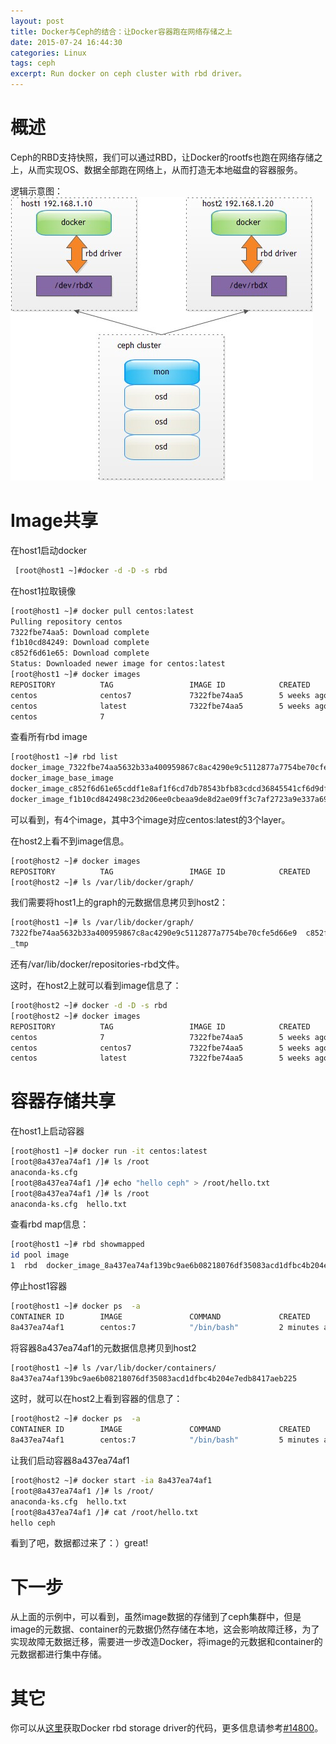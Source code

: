 ```yaml
---
layout: post
title: Docker与Ceph的结合：让Docker容器跑在网络存储之上
date: 2015-07-24 16:44:30
categories: Linux
tags: ceph
excerpt: Run docker on ceph cluster with rbd driver。
---
```


# 概述

Ceph的RBD支持快照，我们可以通过RBD，让Docker的rootfs也跑在网络存储之上，从而实现OS、数据全部跑在网络上，从而打造无本地磁盘的容器服务。

逻辑示意图：
![](/assets/2015-07-24-docker-on-ceph.jpg)

# Image共享

在host1启动docker

```sh
 [root@host1 ~]#docker -d -D -s rbd
```

在host1拉取镜像

```sh
[root@host1 ~]# docker pull centos:latest
Pulling repository centos
7322fbe74aa5: Download complete 
f1b10cd84249: Download complete 
c852f6d61e65: Download complete 
Status: Downloaded newer image for centos:latest
[root@host1 ~]# docker images
REPOSITORY          TAG                 IMAGE ID            CREATED             VIRTUAL SIZE
centos              centos7             7322fbe74aa5        5 weeks ago         178.2 MB
centos              latest              7322fbe74aa5        5 weeks ago         178.2 MB
centos              7    
```

查看所有rbd image

```sh
[root@host1 ~]# rbd list
docker_image_7322fbe74aa5632b33a400959867c8ac4290e9c5112877a7754be70cfe5d66e9
docker_image_base_image
docker_image_c852f6d61e65cddf1e8af1f6cd7db78543bfb83cdcd36845541cf6d9dfef20a0
docker_image_f1b10cd842498c23d206ee0cbeaa9de8d2ae09ff3c7af2723a9e337a6965d639
```

可以看到，有4个image，其中3个image对应centos:latest的3个layer。

在host2上看不到image信息。

```sh
[root@host2 ~]# docker images
REPOSITORY          TAG                 IMAGE ID            CREATED             VIRTUAL SIZE
[root@host2 ~]# ls /var/lib/docker/graph/
```

我们需要将host1上的graph的元数据信息拷贝到host2：

```sh
[root@host1 ~]# ls /var/lib/docker/graph/
7322fbe74aa5632b33a400959867c8ac4290e9c5112877a7754be70cfe5d66e9  c852f6d61e65cddf1e8af1f6cd7db78543bfb83cdcd36845541cf6d9dfef20a0
_tmp
```

还有/var/lib/docker/repositories-rbd文件。

这时，在host2上就可以看到image信息了：

```sh
[root@host2 ~]# docker -d -D -s rbd
[root@host2 ~]# docker images
REPOSITORY          TAG                 IMAGE ID            CREATED             VIRTUAL SIZE
centos              7                   7322fbe74aa5        5 weeks ago         178.2 MB
centos              centos7             7322fbe74aa5        5 weeks ago         178.2 MB
centos              latest              7322fbe74aa5        5 weeks ago         178.2 MB
```

# 容器存储共享

在host1上启动容器

```sh
[root@host1 ~]# docker run -it centos:latest               
[root@8a437ea74af1 /]# ls /root
anaconda-ks.cfg
[root@8a437ea74af1 /]# echo "hello ceph" > /root/hello.txt
[root@8a437ea74af1 /]# ls /root
anaconda-ks.cfg  hello.txt
``` 

查看rbd map信息：

```sh
[root@host1 ~]# rbd showmapped     
id pool image                                                                         snap device    
1  rbd  docker_image_8a437ea74af139bc9ae6b08218076df35083acd1dfbc4b204e7edb8417aeb225 -    /dev/rbd1
```

停止host1容器

```sh
[root@host1 ~]# docker ps  -a
CONTAINER ID        IMAGE               COMMAND             CREATED             STATUS                     PORTS               NAMES
8a437ea74af1        centos:7            "/bin/bash"         2 minutes ago       Exited (0) 9 seconds ago                       insane_turing   
```

将容器8a437ea74af1的元数据信息拷贝到host2

```sh
[root@host1 ~]# ls /var/lib/docker/containers/       
8a437ea74af139bc9ae6b08218076df35083acd1dfbc4b204e7edb8417aeb225
```

这时，就可以在host2上看到容器的信息了：

```sh
[root@host2 ~]# docker ps  -a
CONTAINER ID        IMAGE               COMMAND             CREATED             STATUS                     PORTS               NAMES
8a437ea74af1        centos:7            "/bin/bash"         5 minutes ago       Exited (0) 2 minutes ago                       desperate_poincare   
```

让我们启动容器8a437ea74af1

```sh
[root@host2 ~]# docker start -ia 8a437ea74af1
[root@8a437ea74af1 /]# ls /root/
anaconda-ks.cfg  hello.txt
[root@8a437ea74af1 /]# cat /root/hello.txt 
hello ceph
```

看到了吧，数据都过来了：）great!

# 下一步

从上面的示例中，可以看到，虽然image数据的存储到了ceph集群中，但是image的元数据、container的元数据仍然存储在本地，这会影响故障迁移，为了实现故障无数据迁移，需要进一步改造Docker，将image的元数据和container的元数据都进行集中存储。

# 其它

你可以从[这里](https://github.com/hustcat/docker-1.3.2/tree/rbd)获取Docker rbd storage driver的代码，更多信息请参考[#14800](https://github.com/docker/docker/pull/14800/)。
